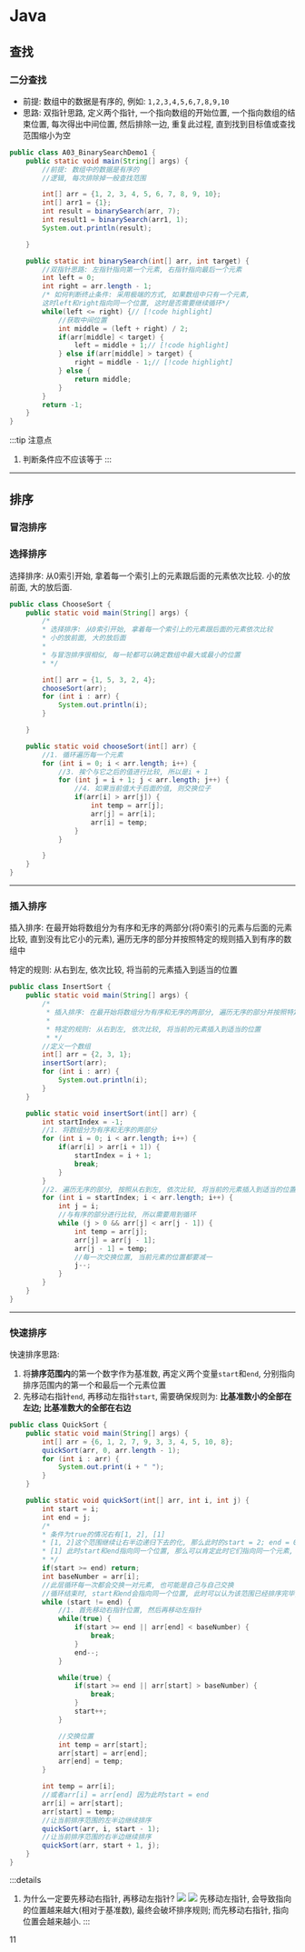 # Java

## 查找

### 二分查找

- 前提: 数组中的数据是有序的, 例如: `1,2,3,4,5,6,7,8,9,10`
- 思路: 双指针思路, 定义两个指针, 一个指向数组的开始位置, 一个指向数组的结束位置, 每次得出中间位置, 然后排除一边, 重复此过程, 直到找到目标值或查找范围缩小为空

```java
public class A03_BinarySearchDemo1 {
    public static void main(String[] args) {
        //前提: 数组中的数据是有序的
        //逻辑, 每次排除掉一般查找范围

        int[] arr = {1, 2, 3, 4, 5, 6, 7, 8, 9, 10};
        int[] arr1 = {1};
        int result = binarySearch(arr, 7);
        int result1 = binarySearch(arr1, 1);
        System.out.println(result);

    }

    public static int binarySearch(int[] arr, int target) {
        //双指针思路: 左指针指向第一个元素, 右指针指向最后一个元素
        int left = 0;
        int right = arr.length - 1;
        /* 如何判断终止条件: 采用极端的方式, 如果数组中只有一个元素, 
        这时left和right指向同一个位置, 这时是否需要继续循环*/ 
        while(left <= right) {// [!code highlight]
            //获取中间位置
            int middle = (left + right) / 2;
            if(arr[middle] < target) {
                left = middle + 1;// [!code highlight]
            } else if(arr[middle] > target) {
                right = middle - 1;// [!code highlight]
            } else {
                return middle;
            }
        }
        return -1;
    }
}
```

:::tip 注意点
1. 判断条件应不应该等于
:::

---

## 排序

### 冒泡排序

### 选择排序

选择排序: 从0索引开始, 拿着每一个索引上的元素跟后面的元素依次比较. 小的放前面, 大的放后面.

```java [chooseSort.java]
public class ChooseSort {
    public static void main(String[] args) {
        /*
        * 选择排序: 从0索引开始, 拿着每一个索引上的元素跟后面的元素依次比较
        * 小的放前面, 大的放后面
        *
        * 与冒泡排序很相似, 每一轮都可以确定数组中最大或最小的位置
        * */

        int[] arr = {1, 5, 3, 2, 4};
        chooseSort(arr);
        for (int i : arr) {
            System.out.println(i);
        }

    }

    public static void chooseSort(int[] arr) {
        //1. 循环遍历每一个元素
        for (int i = 0; i < arr.length; i++) {
            //3. 挨个与它之后的值进行比较, 所以是i + 1
            for (int j = i + 1; j < arr.length; j++) {
                //4. 如果当前值大于后面的值, 则交换位子
                if(arr[i] > arr[j]) {
                    int temp = arr[j];
                    arr[j] = arr[i];
                    arr[i] = temp;
                }
            }

        }
    }
}
```

---

### 插入排序

插入排序: 在最开始将数组分为有序和无序的两部分(将0索引的元素与后面的元素比较, 直到没有比它小的元素), 遍历无序的部分并按照特定的规则插入到有序的数组中

特定的规则: 从右到左, 依次比较, 将当前的元素插入到适当的位置

```java [insertSort.java]
public class InsertSort {
    public static void main(String[] args) {
        /*
         * 插入排序: 在最开始将数组分为有序和无序的两部分, 遍历无序的部分并按照特定的规则插入到有序的数组中
         *
         * 特定的规则: 从右到左, 依次比较, 将当前的元素插入到适当的位置
         * */
        //定义一个数组
        int[] arr = {2, 3, 1};
        insertSort(arr);
        for (int i : arr) {
            System.out.println(i);
        }
    }

    public static void insertSort(int[] arr) {
        int startIndex = -1;
        //1. 将数组分为有序和无序的两部分
        for (int i = 0; i < arr.length; i++) {
            if(arr[i] > arr[i + 1]) {
                startIndex = i + 1;
                break;
            }
        }
        //2. 遍历无序的部分, 按照从右到左, 依次比较, 将当前的元素插入到适当的位置
        for (int i = startIndex; i < arr.length; i++) {
            int j = i;
            //与有序的部分进行比较, 所以需要用到循环
            while (j > 0 && arr[j] < arr[j - 1]) {
                int temp = arr[j];
                arr[j] = arr[j - 1];
                arr[j - 1] = temp;
                //每一次交换位置, 当前元素的位置都要减一
                j--;
            }
        }
    }
}
```

---

### 快速排序

快速排序思路:

1. 将**排序范围内**的第一个数字作为基准数, 再定义两个变量`start`和`end`, 分别指向排序范围内的第一个和最后一个元素位置
2. 先移动右指针`end`, 再移动左指针`start`, 需要确保规则为: **比基准数小的全部在左边; 比基准数大的全部在右边**

```java [QuickSort.java]
public class QuickSort {
    public static void main(String[] args) {
        int[] arr = {6, 1, 2, 7, 9, 3, 3, 4, 5, 10, 8};
        quickSort(arr, 0, arr.length - 1);
        for (int i : arr) {
            System.out.print(i + " ");
        }
    }

    public static void quickSort(int[] arr, int i, int j) {
        int start = i;
        int end = j;
        /*
        * 条件为true的情况右有[1, 2], [1]
        * [1, 2]这个范围继续让右半边递归下去的化, 那么此时的start = 2; end = 0(因为[1,2]这一轮排序使得end在0的位置) ==> start > end的情况
        * [1] 此时start和end指向同一个位置, 那么可以肯定此时它们指向同一个元素, 且这个排序范围也只有一个元素, 那么就不需要排序直接跳过. ==> start == end的情况
        * */
        if(start >= end) return;
        int baseNumber = arr[i];
        //此层循环每一次都会交换一对元素, 也可能是自己与自己交换
        //循环结束时, start和end会指向同一个位置, 此时可以认为该范围已经排序完毕, 将基准数放置到start或者end的位置(此时 start等于end)
        while (start != end) {
            //1. 首先移动右指针位置, 然后再移动左指针
            while(true) {
                if(start >= end || arr[end] < baseNumber) {
                    break;
                }
                end--;
            }

            while(true) {
                if(start >= end || arr[start] > baseNumber) {
                    break;
                }
                start++;
            }

            //交换位置
            int temp = arr[start];
            arr[start] = arr[end];
            arr[end] = temp;
        }

        int temp = arr[i];
        //或者arr[i] = arr[end] 因为此时start = end
        arr[i] = arr[start];
        arr[start] = temp;
        //让当前排序范围的左半边继续排序
        quickSort(arr, i, start - 1);
        //让当前排序范围的右半边继续排序
        quickSort(arr, start + 1, j);
    }
}

```

:::details
1. 为什么一定要先移动右指针, 再移动左指针?
![](img/4.quickSort1.png)
![](img/5.quickSort2.png)
先移动左指针, 会导致指向的位置越来越大(相对于基准数), 最终会破坏排序规则; 而先移动右指针, 指向位置会越来越小.
:::

11